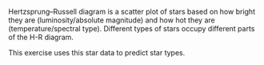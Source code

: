 Hertzsprung–Russell diagram is a scatter plot of stars based on how bright they are (luminosity/absolute magnitude) and how hot they are (temperature/spectral type). Different types of stars occupy different parts of the H-R diagram. 

This exercise uses this star data to predict star types.
